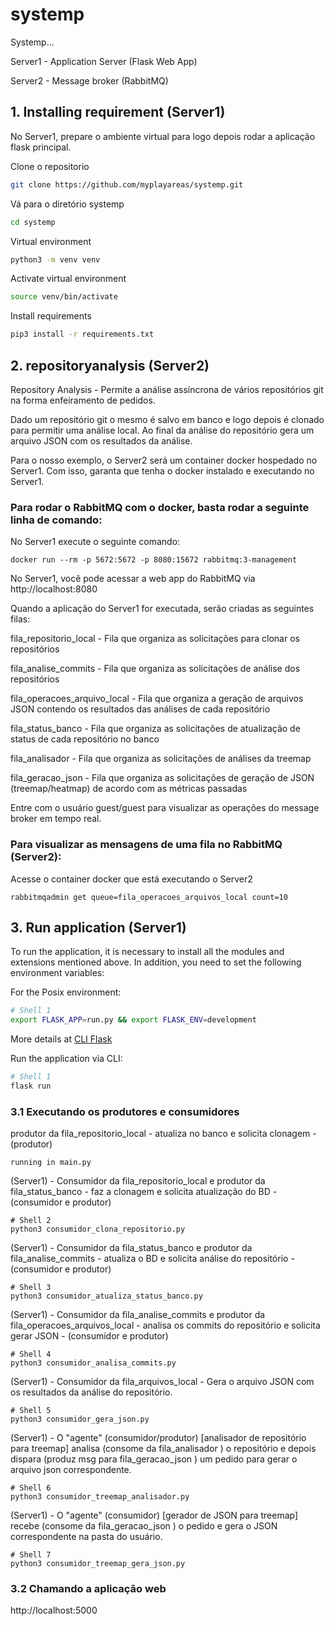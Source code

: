 # systemp
Systemp...

Server1 - Application Server (Flask Web App)

Server2 - Message broker (RabbitMQ)

## 1. Installing requirement (Server1)

No Server1, prepare o ambiente virtual para logo depois rodar a aplicação flask principal. 

Clone o repositorio
```bash
git clone https://github.com/myplayareas/systemp.git
```

Vá para o diretório systemp
```bash
cd systemp
```

Virtual environment
```bash
python3 -m venv venv
```

Activate virtual environment
```bash
source venv/bin/activate
```

Install requirements
```bash
pip3 install -r requirements.txt
```

## 2. repositoryanalysis (Server2)
Repository Analysis - Permite a análise assíncrona de vários repositórios git na forma enfeiramento de pedidos.

Dado um repositório git o mesmo é salvo em banco e logo depois é clonado para permitir uma análise local. Ao final da análise do repositório gera um arquivo JSON com os resultados da análise.

Para o nosso exemplo, o Server2 será um container docker hospedado no Server1. Com isso, garanta que tenha o docker instalado e executando no Server1. 

### Para rodar o RabbitMQ com o docker, basta rodar a seguinte linha de comando:

No Server1 execute o seguinte comando: 
```
docker run --rm -p 5672:5672 -p 8080:15672 rabbitmq:3-management
```

No Server1, você pode acessar a web app do RabbitMQ via http://localhost:8080

Quando a aplicação do Server1 for executada, serão criadas as seguintes filas: 

fila_repositorio_local - Fila que organiza as solicitações para clonar os repositórios

fila_analise_commits - Fila que organiza as solicitações de análise dos repositórios

fila_operacoes_arquivo_local - Fila que organiza a geração de arquivos JSON contendo os resultados das análises de cada repositório

fila_status_banco - Fila que organiza as solicitações de atualização de status de cada repositório no banco

fila_analisador - Fila que organiza as solicitações de análises da treemap

fila_geracao_json - Fila que organiza as solicitações de geração de JSON (treemap/heatmap) de acordo com as métricas passadas

Entre com o usuário guest/guest para visualizar as operações do message broker em tempo real. 

### Para visualizar as mensagens de uma fila no RabbitMQ (Server2):

Acesse o container docker que está executando o Server2

```
rabbitmqadmin get queue=fila_operacoes_arquivos_local count=10
```

## 3. Run application (Server1)

To run the application, it is necessary to install all the modules and extensions mentioned above. In addition, you need to set the following environment variables:

For the Posix environment:
```bash
# Shell 1
export FLASK_APP=run.py && export FLASK_ENV=development
```
More details at [CLI Flask](https://flask.palletsprojects.com/en/2.0.x/cli/)

Run the application via CLI:
```bash
# Shell 1
flask run
```

### 3.1 Executando os produtores e consumidores

produtor da fila_repositorio_local - atualiza no banco e solicita clonagem - (produtor)
```
running in main.py
```

(Server1) - Consumidor da fila_repositorio_local e produtor da fila_status_banco - faz a clonagem e solicita atualização do BD - (consumidor e produtor)
```
# Shell 2
python3 consumidor_clona_repositorio.py
```

(Server1) - Consumidor da fila_status_banco e produtor da fila_analise_commits - atualiza o BD e solicita análise do repositório - (consumidor e produtor)
```
# Shell 3
python3 consumidor_atualiza_status_banco.py
```

(Server1) - Consumidor da fila_analise_commits e produtor da fila_operacoes_arquivos_local - analisa os commits do repositório e solicita gerar JSON - (consumidor e produtor)
```
# Shell 4
python3 consumidor_analisa_commits.py
```

(Server1) - Consumidor da fila_arquivos_local - Gera o arquivo JSON com os resultados da análise do repositório.
```
# Shell 5
python3 consumidor_gera_json.py 
```

(Server1) - O "agente" (consumidor/produtor) [analisador de repositório para treemap] analisa (consome da fila_analisador ) o repositório e depois dispara (produz msg para fila_geracao_json ) um pedido para gerar o arquivo json correspondente.
```
# Shell 6
python3 consumidor_treemap_analisador.py 
```
(Server1) - O "agente" (consumidor) [gerador de JSON para treemap] recebe (consome da fila_geracao_json ) o pedido e gera o JSON correspondente na pasta do usuário.
```
# Shell 7
python3 consumidor_treemap_gera_json.py
```
### 3.2 Chamando a aplicação web

http://localhost:5000
